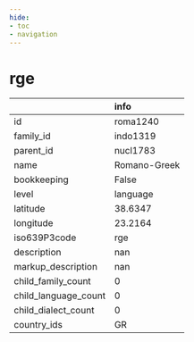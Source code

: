 ```yaml
---
hide:
- toc
- navigation
---
```

# rge
|                      | info         |
|:---------------------|:-------------|
| id                   | roma1240     |
| family_id            | indo1319     |
| parent_id            | nucl1783     |
| name                 | Romano-Greek |
| bookkeeping          | False        |
| level                | language     |
| latitude             | 38.6347      |
| longitude            | 23.2164      |
| iso639P3code         | rge          |
| description          | nan          |
| markup_description   | nan          |
| child_family_count   | 0            |
| child_language_count | 0            |
| child_dialect_count  | 0            |
| country_ids          | GR           |